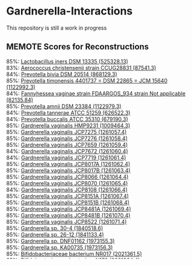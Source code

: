 # Gardnerella-Interactions


This repository is still a work in progress


## MEMOTE Scores for Reconstructions
85%: [Lactobacillus iners DSM 13335 (525328.13)](https://emmamglass.github.io/GardnerellaPangenomeMEMOTE.io/525328.13.sbml.html)  
83%: [Aerococcus christensenii strain CCUG28831 (87541.3)](https://emmamglass.github.io/GardnerellaPangenomeMEMOTE.io/87541.3.sbml.html)  
84%: [Prevotella bivia DSM 20514 (868129.3)](https://emmamglass.github.io/GardnerellaPangenomeMEMOTE.io/868129.3.sbml.html)  
85%: [Prevotella timonensis 4401737 = DSM 22865 = JCM 15640 (1122992.3)](https://emmamglass.github.io/GardnerellaPangenomeMEMOTE.io/1122992.3.sbml.html)  
84%: [Fannyhessea vaginae strain FDAARGOS_934 strain Not applicable (82135.84)](https://emmamglass.github.io/GardnerellaPangenomeMEMOTE.io/82135.84.sbml.html)  
85%: [Prevotella amnii DSM 23384 (1122979.3)](https://emmamglass.github.io/GardnerellaPangenomeMEMOTE.io/1122979.3.sbml.html)  
84%: [Prevotella tannerae ATCC 51259 (626522.3)](https://emmamglass.github.io/GardnerellaPangenomeMEMOTE.io/626522.3.sbml.html)  
84%: [Prevotella buccalis ATCC 35310 (679190.3)](https://emmamglass.github.io/GardnerellaPangenomeMEMOTE.io/679190.3.sbml.html)  
85%: [Gardnerella vaginalis HMP9231 (1009464.3)](https://emmamglass.github.io/GardnerellaPangenomeMEMOTE.io/1009464.3.sbml.html)  
85%: [Gardnerella vaginalis JCP7275 (1261057.4)](https://emmamglass.github.io/GardnerellaPangenomeMEMOTE.io/1261057.4.sbml.html)  
85%: [Gardnerella vaginalis JCP7276 (1261058.4)](https://emmamglass.github.io/GardnerellaPangenomeMEMOTE.io/1261058.4.sbml.html)  
85%: [Gardnerella vaginalis JCP7659 (1261059.4)](https://emmamglass.github.io/GardnerellaPangenomeMEMOTE.io/1261059.4.sbml.html)  
84%: [Gardnerella vaginalis JCP7672 (1261060.4)](https://emmamglass.github.io/GardnerellaPangenomeMEMOTE.io/1261060.4.sbml.html)  
84%: [Gardnerella vaginalis JCP7719 (1261061.4)](https://emmamglass.github.io/GardnerellaPangenomeMEMOTE.io/1261061.4.sbml.html)  
85%: [Gardnerella vaginalis JCP8017A (1261062.4)](https://emmamglass.github.io/GardnerellaPangenomeMEMOTE.io/1261062.4.sbml.html)    
85%: [Gardnerella vaginalis JCP8017B (1261063.4)](https://emmamglass.github.io/GardnerellaPangenomeMEMOTE.io/1261063.4.sbml.html)  
85%: [Gardnerella vaginalis JCP8066 (1261064.4)](https://emmamglass.github.io/GardnerellaPangenomeMEMOTE.io/1261064.4.sbml.html)  
85%: [Gardnerella vaginalis JCP8070 (1261065.4)](https://emmamglass.github.io/GardnerellaPangenomeMEMOTE.io/1261065.4.sbml.html)  
84%: [Gardnerella vaginalis JCP8108 (1261066.4)](https://emmamglass.github.io/GardnerellaPangenomeMEMOTE.io/1261066.4.sbml.html)  
85%: [Gardnerella vaginalis JCP8151A (1261067.4)](https://emmamglass.github.io/GardnerellaPangenomeMEMOTE.io/1261067.4.sbml.html)  
85%: [Gardnerella vaginalis JCP8151B (1261068.4)](https://emmamglass.github.io/GardnerellaPangenomeMEMOTE.io/1261068.4.sbml.html)  
85%: [Gardnerella vaginalis JCP8481A (1261069.4)](https://emmamglass.github.io/GardnerellaPangenomeMEMOTE.io/1261069.4.sbml.html)  
85%: [Gardnerella vaginalis JCP8481B (1261070.4)](https://emmamglass.github.io/GardnerellaPangenomeMEMOTE.io/1261070.4.sbml.html)  
85%: [Gardnerella vaginalis JCP8522 (1261071.4)](https://emmamglass.github.io/GardnerellaPangenomeMEMOTE.io/1261071.4.sbml.html)  
85%: [Gardnerella sp. 30-4 (1840518.6)](https://emmamglass.github.io/GardnerellaPangenomeMEMOTE.io/1840518.6.sbml.html)  
85%: [Gardnerella sp. 26-12 (1841133.4)](https://emmamglass.github.io/GardnerellaPangenomeMEMOTE.io/1841133.4.sbml.html)  
85%: [Gardnerella sp. DNF01162 (1973155.3)](https://emmamglass.github.io/GardnerellaPangenomeMEMOTE.io/1973155.3.sbml.html)  
85%: [Gardnerella sp. KA00735 (1973156.3)](https://emmamglass.github.io/GardnerellaPangenomeMEMOTE.io/1973156.3.sbml.html)  
85%: [Bifidobacteriaceae bacterium NR017 (2021361.5)](https://emmamglass.github.io/GardnerellaPangenomeMEMOTE.io/2021361.5.sbml.html)  
85%: [Bifidobacteriaceae bacterium N170 (2021364.4)](https://emmamglass.github.io/GardnerellaPangenomeMEMOTE.io/2021364.4.sbml.html)  
85%: [Bifidobacteriaceae bacterium GH005 (2026092.4)](https://emmamglass.github.io/GardnerellaPangenomeMEMOTE.io/2026092.4.sbml.html)  
85%: [Bifidobacteriaceae bacterium NR016 (2026093.4)](https://emmamglass.github.io/GardnerellaPangenomeMEMOTE.io/2026093.4.sbml.html)  
84%: [Bifidobacteriaceae bacterium VN002 (2026097.4)](https://emmamglass.github.io/GardnerellaPangenomeMEMOTE.io/2026097.4.sbml.html)  
85%: [Bifidobacteriaceae bacterium NR026 (2026098.4)](https://emmamglass.github.io/GardnerellaPangenomeMEMOTE.io/2026098.4.sbml.html)  
85%: [Bifidobacteriaceae bacterium NR047 (2026100.4)](https://emmamglass.github.io/GardnerellaPangenomeMEMOTE.io/2026100.4.sbml.html)  
85%: [Bifidobacteriaceae bacterium NR026 (2026100.4)](https://emmamglass.github.io/GardnerellaPangenomeMEMOTE.io/2026100.4.sbml.html)  
84%: [Bifidobacteriaceae bacterium NR044 (2676752.3)](https://emmamglass.github.io/GardnerellaPangenomeMEMOTE.io/2676752.3.sbml.html)  
84%: [Bifidobacteriaceae bacterium NR043 (2676753.3)](https://emmamglass.github.io/GardnerellaPangenomeMEMOTE.io/2676753.3.sbml.html)  
85%: [Bifidobacteriaceae bacterium NR002 (2676754.3)](https://emmamglass.github.io/GardnerellaPangenomeMEMOTE.io/2676754.3.sbml.html)  
85%: [Gardnerella vaginalis strain CMW7778B (2702.101)](https://emmamglass.github.io/GardnerellaPangenomeMEMOTE.io/2702.101.sbml.html)  
85%: [Gardnerella vaginalis strain 23-12 (2702.103)](https://emmamglass.github.io/GardnerellaPangenomeMEMOTE.io/2702.103.sbml.html)  
84%: [Gardnerella vaginalis strain 18-4 (2702.104)](https://emmamglass.github.io/GardnerellaPangenomeMEMOTE.io/2702.104.sbml.html)  
84%: [Gardnerella vaginalis strain DSM 4944 18-4 (2702.105)](https://emmamglass.github.io/GardnerellaPangenomeMEMOTE.io/2702.105.sbml.html)  
85%: [Gardnerella vaginalis strain ATCC 49145 (2702.107)](https://emmamglass.github.io/GardnerellaPangenomeMEMOTE.io/2702.107.sbml.html)  
85%: [Gardnerella vaginalis strain GV37 (2702.108)](https://emmamglass.github.io/GardnerellaPangenomeMEMOTE.io/2702.108.sbml.html)  
85%: [Gardnerella vaginalis strain UMB1686 (2702.147)](https://emmamglass.github.io/GardnerellaPangenomeMEMOTE.io/2702.147.sbml.html)  
85%: [Gardnerella vaginalis strain UMB1642 (2702.148)](https://emmamglass.github.io/GardnerellaPangenomeMEMOTE.io/2702.148.sbml.html)  
85%: [Gardnerella vaginalis strain UMB0768 (2702.149)](https://emmamglass.github.io/GardnerellaPangenomeMEMOTE.io/2702.149.sbml.html)  
85%: [Gardnerella vaginalis strain UMB0264 (2702.151)](https://emmamglass.github.io/GardnerellaPangenomeMEMOTE.io/2702.151.sbml.html)  
85%: [Gardnerella vaginalis strain DNF01149 (2702.152)](https://emmamglass.github.io/GardnerellaPangenomeMEMOTE.io/2702.152.sbml.html)  
85%: [Gardnerella vaginalis strain KA00225 (2702.153)](https://emmamglass.github.io/GardnerellaPangenomeMEMOTE.io/2702.153.sbml.html)  
85%: [Gardnerella vaginalis strain ATCC 49145 (2702.154)](https://emmamglass.github.io/GardnerellaPangenomeMEMOTE.io/2702.154.sbml.html)  
85%: [Gardnerella vaginalis strain UGent 06.41 (2702.157)](https://emmamglass.github.io/GardnerellaPangenomeMEMOTE.io/2702.157.sbml.html)  
85%: [Gardnerella vaginalis strain W11 (2702.164)](https://emmamglass.github.io/GardnerellaPangenomeMEMOTE.io/2702.164.sbml.html)  
85%: [Gardnerella vaginalis strain N101 (2702.165)](https://emmamglass.github.io/GardnerellaPangenomeMEMOTE.io/2702.165.sbml.html)  
85%: [Gardnerella vaginalis strain N153 (2702.166)](https://emmamglass.github.io/GardnerellaPangenomeMEMOTE.io/2702.166.sbml.html)  
84%: [Gardnerella vaginalis strain N95 (2702.167)](https://emmamglass.github.io/GardnerellaPangenomeMEMOTE.io/2702.167.sbml.html)  
85%: [Gardnerella vaginalis strain UGent 18.01 (2702.168)](https://emmamglass.github.io/GardnerellaPangenomeMEMOTE.io/2702.168.sbml.html)  
85%: [Gardnerella vaginalis strain UGent 09.48 (2702.171)](https://emmamglass.github.io/GardnerellaPangenomeMEMOTE.io/2702.171.sbml.html)  
84%: [Gardnerella vaginalis strain UGent 09.07 (2702.172)](https://emmamglass.github.io/GardnerellaPangenomeMEMOTE.io/2702.172.sbml.html)  
85%: [Gardnerella vaginalis strain GS 9838-1 (2702.173)](https://emmamglass.github.io/GardnerellaPangenomeMEMOTE.io/2702.173.sbml.html)  
85%: [Gardnerella vaginalis strain GS 10234 (2702.174)](https://emmamglass.github.io/GardnerellaPangenomeMEMOTE.io/2702.174.sbml.html)  
85%: [Gardnerella vaginalis strain GH015 (2702.176)](https://emmamglass.github.io/GardnerellaPangenomeMEMOTE.io/2702.176.sbml.html)  
84%: [Gardnerella vaginalis strain N160 (2702.177)](https://emmamglass.github.io/GardnerellaPangenomeMEMOTE.io/2702.177.sbml.html)  
85%: [Gardnerella vaginalis strain N165 (2702.178)](https://emmamglass.github.io/GardnerellaPangenomeMEMOTE.io/2702.178.sbml.html)  
85%: [Gardnerella vaginalis strain N72 (2702.179)](https://emmamglass.github.io/GardnerellaPangenomeMEMOTE.io/2702.179.sbml.html)  
85%: [Gardnerella vaginalis strain NR010 (2702.181)](https://emmamglass.github.io/GardnerellaPangenomeMEMOTE.io/2702.181.sbml.html)  
84%: [Gardnerella vaginalis strain GH007 (2702.185)](https://emmamglass.github.io/GardnerellaPangenomeMEMOTE.io/2702.185.sbml.html)  
85%: [Gardnerella vaginalis strain FDAARGOS_568 (2702.191)](https://emmamglass.github.io/GardnerellaPangenomeMEMOTE.io/2702.191.sbml.html)  
85%: [Gardnerella vaginalis strain NCTC10287 (2702.194)](https://emmamglass.github.io/GardnerellaPangenomeMEMOTE.io/2702.194.sbml.html)  
85%: [Gardnerella vaginalis strain 14018c (2702.269)](https://emmamglass.github.io/GardnerellaPangenomeMEMOTE.io/2702.269.sbml.html)  
85%: [Gardnerella vaginalis strain MGYG-HGUT-00021 (2702.299)](https://emmamglass.github.io/GardnerellaPangenomeMEMOTE.io/2702.299.sbml.html)  
85%: [Gardnerella vaginalis strain UMB0202 (2702.327)](https://emmamglass.github.io/GardnerellaPangenomeMEMOTE.io/2702.327.sbml.html)  
85%: [Gardnerella vaginalis strain UMB0540 (2702.328)](https://emmamglass.github.io/GardnerellaPangenomeMEMOTE.io/2702.328.sbml.html)  
85%: [Gardnerella vaginalis strain UMB0736 (2702.329)](https://emmamglass.github.io/GardnerellaPangenomeMEMOTE.io/2702.329.sbml.html)  
85%: [Gardnerella vaginalis strain UMB0358 (2702.331)](https://emmamglass.github.io/GardnerellaPangenomeMEMOTE.io/2702.331.sbml.html)  
85%: [Gardnerella vaginalis strain UMB0742 (2702.332)](https://emmamglass.github.io/GardnerellaPangenomeMEMOTE.io/2702.332.sbml.html)  
85%: [Gardnerella vaginalis strain UMB0769 (2702.333)](https://emmamglass.github.io/GardnerellaPangenomeMEMOTE.io/2702.333.sbml.html)  
85%: [Gardnerella vaginalis strain UMB0662 (2702.334)](https://emmamglass.github.io/GardnerellaPangenomeMEMOTE.io/2702.334.sbml.html)  
85%: [Gardnerella vaginalis strain UMB1489 (2702.335)](https://emmamglass.github.io/GardnerellaPangenomeMEMOTE.io/2702.335.sbml.html)  
85%: [Gardnerella vaginalis strain UMB1698 (2702.336)](https://emmamglass.github.io/GardnerellaPangenomeMEMOTE.io/2702.336.sbml.html)  
85%: [Gardnerella vaginalis strain UMB0558 (2702.337)](https://emmamglass.github.io/GardnerellaPangenomeMEMOTE.io/2702.337.sbml.html)  
85%: [Gardnerella vaginalis strain UMB1350 (2702.338)](https://emmamglass.github.io/GardnerellaPangenomeMEMOTE.io/2702.338.sbml.html)  
84%: [Gardnerella vaginalis strain 06-12-0010 (2702.343)](https://emmamglass.github.io/GardnerellaPangenomeMEMOTE.io/2702.343.sbml.html)  
85%: [Gardnerella vaginalis strain SRR341673-bin.9 (2702.348)](https://emmamglass.github.io/GardnerellaPangenomeMEMOTE.io/2702.348.sbml.html)  
85%: [Gardnerella vaginalis KC2 (2702.422)](https://emmamglass.github.io/GardnerellaPangenomeMEMOTE.io/2702.422.sbml.html)  
85%: [Gardnerella vaginalis KC4 (2702.423)](https://emmamglass.github.io/GardnerellaPangenomeMEMOTE.io/2702.423.sbml.html)  
84%: [Gardnerella vaginalis KC1 (2702.424)](https://emmamglass.github.io/GardnerellaPangenomeMEMOTE.io/2702.424.sbml.html)  
85%: [Gardnerella vaginalis KC3 (2702.425)](https://emmamglass.github.io/GardnerellaPangenomeMEMOTE.io/2702.425.sbml.html)  
85%: [Gardnerella vaginalis JNFY13 (2702.434)](https://emmamglass.github.io/GardnerellaPangenomeMEMOTE.io/2702.434.sbml.html)  
85%: [Gardnerella vaginalis JNFY14 (2702.435)](https://emmamglass.github.io/GardnerellaPangenomeMEMOTE.io/2702.435.sbml.html)  
85%: [Gardnerella vaginalis JNFY17 (2702.436)](https://emmamglass.github.io/GardnerellaPangenomeMEMOTE.io/2702.436.sbml.html)  
85%: [Gardnerella vaginalis JNFY28 (2702.437)](https://emmamglass.github.io/GardnerellaPangenomeMEMOTE.io/2702.437.sbml.html)  
85%: [Gardnerella vaginalis JNFY11 (2702.439)](https://emmamglass.github.io/GardnerellaPangenomeMEMOTE.io/2702.439.sbml.html)  
85%: [Gardnerella vaginalis JNFY1 (2702.441)](https://emmamglass.github.io/GardnerellaPangenomeMEMOTE.io/2702.441.sbml.html)  
85%: [Gardnerella vaginalis p4thOJr353_bin.42.MAG (2702.442)](https://emmamglass.github.io/GardnerellaPangenomeMEMOTE.io/2702.442.sbml.html)  
85%: [Gardnerella vaginalis MihHfjTX5f_bin.2.MAG (2702.445)](https://emmamglass.github.io/GardnerellaPangenomeMEMOTE.io/2702.445.sbml.html)  
85%: [Gardnerella vaginalis Y0hIShCkoH_bin.2.MAG (2702.446)](https://emmamglass.github.io/GardnerellaPangenomeMEMOTE.io/2702.446.sbml.html)  
85%: [Gardnerella vaginalis ERR9538571_bin.1_metaWRAP_v1.3_MAG (2702.451)](https://emmamglass.github.io/GardnerellaPangenomeMEMOTE.io/2702.451.sbml.html)  
85%: [Gardnerella vaginalis ERR9538571_bin.1_metaWRAP_v1.3_MAG (2702.452)](https://emmamglass.github.io/GardnerellaPangenomeMEMOTE.io/2702.452.sbml.html)  
85%: [Gardnerella vaginalis ERR9535635_bin.9_metaWRAP_v1.3_MAG (2702.453)](https://emmamglass.github.io/GardnerellaPangenomeMEMOTE.io/2702.453.sbml.html)  
85%: [Gardnerella vaginalis ERR9538619_bin.3_metaWRAP_v1.3_MAG (2702.454)](https://emmamglass.github.io/GardnerellaPangenomeMEMOTE.io/2702.454.sbml.html)  
84%: [Gardnerella vaginalis ERR9538868_bin.1_metaWRAP_v1.3_MAG (2702.455)](https://emmamglass.github.io/GardnerellaPangenomeMEMOTE.io/2702.455.sbml.html)  
85%: [Gardnerella vaginalis SRR12830914_bin.5_metaWRAP_v1.3_MAG (2702.456)](https://emmamglass.github.io/GardnerellaPangenomeMEMOTE.io/2702.456.sbml.html)  
85%: [Gardnerella vaginalis SRR12830913_bin.3_metaWRAP_v1.3_MAG (2702.457)](https://emmamglass.github.io/GardnerellaPangenomeMEMOTE.io/2702.457.sbml.html)  
85%: [Gardnerella vaginalis SRR12830915_bin.3_metaWRAP_v1.3_MAG (2702.458)](https://emmamglass.github.io/GardnerellaPangenomeMEMOTE.io/2702.458.sbml.html)  
85%: [Gardnerella vaginalis SRR12830910_bin.18_metaWRAP_v1.3_MAG (2702.459)](https://emmamglass.github.io/GardnerellaPangenomeMEMOTE.io/2702.459.sbml.html)  
85%: [Gardnerella vaginalis SRR12830929_bin.11_metaWRAP_v1.3_MAG (2702.461)](https://emmamglass.github.io/GardnerellaPangenomeMEMOTE.io/2702.461.sbml.html)  
85%: [Gardnerella vaginalis SRR12830914_bin.11_metaWRAP_v1.3_MAG (2702.462)](https://emmamglass.github.io/GardnerellaPangenomeMEMOTE.io/2702.462.sbml.html)  
85%: [Gardnerella vaginalis SRR12830916_bin.9_metaWRAP_v1.3_MAG (2702.463)](https://emmamglass.github.io/GardnerellaPangenomeMEMOTE.io/2702.463.sbml.html)



























